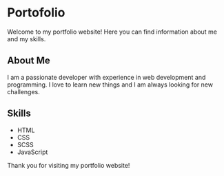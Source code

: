 # Portofolio

Welcome to my portfolio website! Here you can find information about me and my skills.

## About Me

I am a passionate developer with experience in web development and programming. I love to learn new things and I am always looking for new challenges.

## Skills

- HTML
- CSS
- SCSS
- JavaScript

Thank you for visiting my portfolio website!
